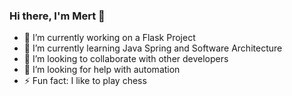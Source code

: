### Hi there, I'm Mert 👋

- 🔭 I’m currently working on a Flask Project
- 🌱 I’m currently learning Java Spring and Software Architecture
- 👯 I’m looking to collaborate with other developers
- 🤔 I’m looking for help with automation 
- ⚡ Fun fact: I like to play chess 
